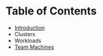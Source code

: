 # Table of Contents

- [Introduction](README.md)
- Clusters
- Workloads
- [Team Machines](team-machines/README.md)
